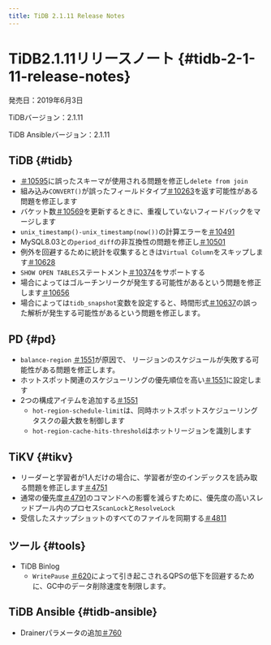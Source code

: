 ```yaml
---
title: TiDB 2.1.11 Release Notes
---
```


# TiDB2.1.11リリースノート {#tidb-2-1-11-release-notes}

発売日：2019年6月3日

TiDBバージョン：2.1.11

TiDB Ansibleバージョン：2.1.11

## TiDB {#tidb}

-   [＃10595](https://github.com/pingcap/tidb/pull/10595)に誤ったスキーマが使用される問題を修正し`delete from join`
-   組み込み`CONVERT()`が誤ったフィールドタイプ[＃10263](https://github.com/pingcap/tidb/pull/10263)を返す可能性がある問題を修正します
-   バケット数[＃10569](https://github.com/pingcap/tidb/pull/10569)を更新するときに、重複していないフィードバックをマージします
-   `unix_timestamp()-unix_timestamp(now())`の計算エラーを[＃10491](https://github.com/pingcap/tidb/pull/10491)
-   MySQL8.03との`period_diff`の非互換性の問題を修正し[＃10501](https://github.com/pingcap/tidb/pull/10501)
-   例外を回避するために統計を収集するときは`Virtual Column`をスキップします[＃10628](https://github.com/pingcap/tidb/pull/10628)
-   `SHOW OPEN TABLES`ステートメント[＃10374](https://github.com/pingcap/tidb/pull/10374)をサポートする
-   場合によってはゴルーチンリークが発生する可能性があるという問題を修正します[＃10656](https://github.com/pingcap/tidb/pull/10656)
-   場合によっては`tidb_snapshot`変数を設定すると、時間形式[＃10637](https://github.com/pingcap/tidb/pull/10637)の誤った解析が発生する可能性があるという問題を修正します。

## PD {#pd}

-   `balance-region` [＃1551](https://github.com/pingcap/pd/pull/1551)が原因で、 リージョンのスケジュールが失敗する可能性がある問題を修正します。
-   ホットスポット関連のスケジューリングの優先順位を高い[＃1551](https://github.com/pingcap/pd/pull/1551)に設定します
-   2つの構成アイテムを追加する[＃1551](https://github.com/pingcap/pd/pull/1551)
    -   `hot-region-schedule-limit`は、同時ホットスポットスケジューリングタスクの最大数を制御します
    -   `hot-region-cache-hits-threshold`はホットリージョンを識別します

## TiKV {#tikv}

-   リーダーと学習者が1人だけの場合に、学習者が空のインデックスを読み取る問題を修正します[＃4751](https://github.com/tikv/tikv/pull/4751)
-   通常の優先度[＃4791](https://github.com/tikv/tikv/pull/4791)のコマンドへの影響を減らすために、優先度の高いスレッドプール内のプロセス`ScanLock`と`ResolveLock`
-   受信したスナップショットのすべてのファイルを同期する[＃4811](https://github.com/tikv/tikv/pull/4811)

## ツール {#tools}

-   TiDB Binlog
    -   `WritePause` [＃620](https://github.com/pingcap/tidb-binlog/pull/620)によって引き起こされるQPSの低下を回避するために、GC中のデータ削除速度を制限します。

## TiDB Ansible {#tidb-ansible}

-   Drainerパラメータの追加[＃760](https://github.com/pingcap/tidb-ansible/pull/760)

